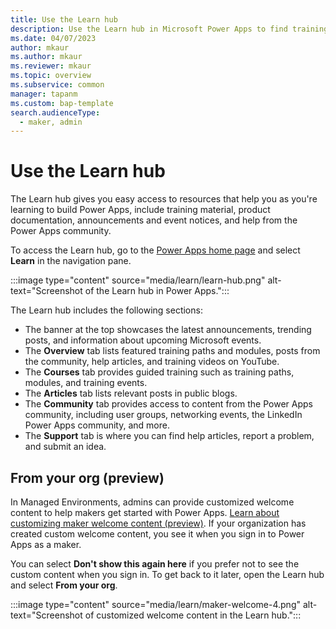 ```yaml
---
title: Use the Learn hub
description: Use the Learn hub in Microsoft Power Apps to find training and documentation, view announcements, and connect with the Power Apps community. 
ms.date: 04/07/2023
author: mkaur
ms.author: mkaur
ms.reviewer: mkaur
ms.topic: overview
ms.subservice: common
manager: tapanm
ms.custom: bap-template
search.audienceType: 
  - maker, admin
---
```


# Use the Learn hub

The Learn hub gives you easy access to resources that help you as you're learning to build Power Apps, include training material, product documentation, announcements and event notices, and help from the Power Apps community.

To access the Learn hub, go to the [Power Apps home page](https://make.powerapps.com) and select **Learn** in the navigation pane.

:::image type="content" source="media/learn/learn-hub.png" alt-text="Screenshot of the Learn hub in Power Apps.":::

The Learn hub includes the following sections:

- The banner at the top showcases the latest announcements, trending posts, and information about upcoming Microsoft events.
- The **Overview** tab lists featured training paths and modules, posts from the community, help articles, and training videos on YouTube.
- The **Courses** tab provides guided training such as training paths, modules, and training events.
- The **Articles** tab lists relevant posts in public blogs.
- The **Community** tab provides access to content from the Power Apps community, including user groups, networking events, the LinkedIn Power Apps community, and more.
- The **Support** tab is where you can find help articles, report a problem, and submit an idea.

## From your org (preview)

In Managed Environments, admins can provide customized welcome content to help makers get started with Power Apps. [Learn about customizing maker welcome content (preview)](/power-platform/admin/welcome-content). If your organization has created custom welcome content, you see it when you sign in to Power Apps as a maker.

You can select **Don't show this again here** if you prefer not to see the custom content when you sign in. To get back to it later, open the Learn hub and select **From your org**.
  
:::image type="content" source="media/learn/maker-welcome-4.png" alt-text="Screenshot of customized welcome content in the Learn hub.":::
